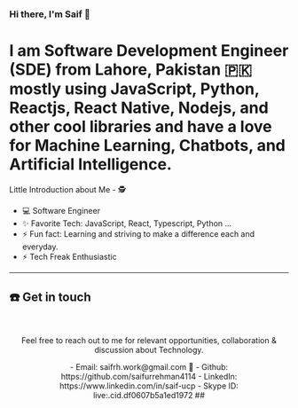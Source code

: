 ### Hi there, I'm Saif 👋

# I am Software Development Engineer (SDE) from Lahore, Pakistan 🇵🇰 mostly using JavaScript, Python, Reactjs, React Native, Nodejs, and other cool libraries and have a love for Machine Learning, Chatbots, and Artificial Intelligence.  


Little Introduction about Me - 🕵️

- 💻  Software Engineer 
- ✨ Favorite Tech: JavaScript, React, Typescript, Python ...
- ⚡ Fun fact: Learning and striving to make a difference each and everyday.
- ⚡ Tech Freak Enthusiastic
------------------------
 
## ☎️ Get in touch
<br>
<p align = "center">
Feel free to reach out to me for relevant opportunities, collaboration & discussion about Technology.

 <p align = "center">
- Email: saifrh.work@gmail.com 📩
- Github: https://github.com/saifurrehman4114
- LinkedIn: https://www.linkedin.com/in/saif-ucp
- Skype ID: live:.cid.df0607b5a1ed1972
##


